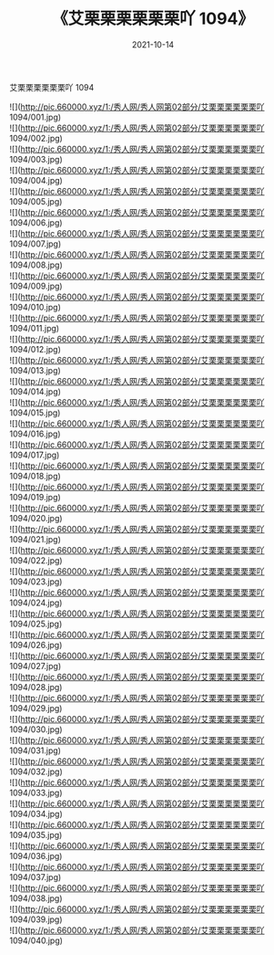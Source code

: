 ﻿---
layout: post
title:  《艾栗栗栗栗栗栗吖 1094》
date:   2021-10-14
img: http://pic.660000.xyz/1:/秀人网/秀人网第02部分/艾栗栗栗栗栗栗吖 1094/000.jpg
categories: [美女, 清纯, 唯美]
---

艾栗栗栗栗栗栗吖 1094

  ![](http://pic.660000.xyz/1:/秀人网/秀人网第02部分/艾栗栗栗栗栗栗吖 1094/001.jpg) <br> ![](http://pic.660000.xyz/1:/秀人网/秀人网第02部分/艾栗栗栗栗栗栗吖 1094/002.jpg) <br> ![](http://pic.660000.xyz/1:/秀人网/秀人网第02部分/艾栗栗栗栗栗栗吖 1094/003.jpg) <br> ![](http://pic.660000.xyz/1:/秀人网/秀人网第02部分/艾栗栗栗栗栗栗吖 1094/004.jpg) <br> ![](http://pic.660000.xyz/1:/秀人网/秀人网第02部分/艾栗栗栗栗栗栗吖 1094/005.jpg) <br> ![](http://pic.660000.xyz/1:/秀人网/秀人网第02部分/艾栗栗栗栗栗栗吖 1094/006.jpg) <br> ![](http://pic.660000.xyz/1:/秀人网/秀人网第02部分/艾栗栗栗栗栗栗吖 1094/007.jpg) <br> ![](http://pic.660000.xyz/1:/秀人网/秀人网第02部分/艾栗栗栗栗栗栗吖 1094/008.jpg) <br> ![](http://pic.660000.xyz/1:/秀人网/秀人网第02部分/艾栗栗栗栗栗栗吖 1094/009.jpg) <br> ![](http://pic.660000.xyz/1:/秀人网/秀人网第02部分/艾栗栗栗栗栗栗吖 1094/010.jpg) <br> ![](http://pic.660000.xyz/1:/秀人网/秀人网第02部分/艾栗栗栗栗栗栗吖 1094/011.jpg) <br> ![](http://pic.660000.xyz/1:/秀人网/秀人网第02部分/艾栗栗栗栗栗栗吖 1094/012.jpg) <br> ![](http://pic.660000.xyz/1:/秀人网/秀人网第02部分/艾栗栗栗栗栗栗吖 1094/013.jpg) <br> ![](http://pic.660000.xyz/1:/秀人网/秀人网第02部分/艾栗栗栗栗栗栗吖 1094/014.jpg) <br> ![](http://pic.660000.xyz/1:/秀人网/秀人网第02部分/艾栗栗栗栗栗栗吖 1094/015.jpg) <br> ![](http://pic.660000.xyz/1:/秀人网/秀人网第02部分/艾栗栗栗栗栗栗吖 1094/016.jpg) <br> ![](http://pic.660000.xyz/1:/秀人网/秀人网第02部分/艾栗栗栗栗栗栗吖 1094/017.jpg) <br> ![](http://pic.660000.xyz/1:/秀人网/秀人网第02部分/艾栗栗栗栗栗栗吖 1094/018.jpg) <br> ![](http://pic.660000.xyz/1:/秀人网/秀人网第02部分/艾栗栗栗栗栗栗吖 1094/019.jpg) <br> ![](http://pic.660000.xyz/1:/秀人网/秀人网第02部分/艾栗栗栗栗栗栗吖 1094/020.jpg) <br> ![](http://pic.660000.xyz/1:/秀人网/秀人网第02部分/艾栗栗栗栗栗栗吖 1094/021.jpg) <br> ![](http://pic.660000.xyz/1:/秀人网/秀人网第02部分/艾栗栗栗栗栗栗吖 1094/022.jpg) <br> ![](http://pic.660000.xyz/1:/秀人网/秀人网第02部分/艾栗栗栗栗栗栗吖 1094/023.jpg) <br> ![](http://pic.660000.xyz/1:/秀人网/秀人网第02部分/艾栗栗栗栗栗栗吖 1094/024.jpg) <br> ![](http://pic.660000.xyz/1:/秀人网/秀人网第02部分/艾栗栗栗栗栗栗吖 1094/025.jpg) <br> ![](http://pic.660000.xyz/1:/秀人网/秀人网第02部分/艾栗栗栗栗栗栗吖 1094/026.jpg) <br> ![](http://pic.660000.xyz/1:/秀人网/秀人网第02部分/艾栗栗栗栗栗栗吖 1094/027.jpg) <br> ![](http://pic.660000.xyz/1:/秀人网/秀人网第02部分/艾栗栗栗栗栗栗吖 1094/028.jpg) <br> ![](http://pic.660000.xyz/1:/秀人网/秀人网第02部分/艾栗栗栗栗栗栗吖 1094/029.jpg) <br> ![](http://pic.660000.xyz/1:/秀人网/秀人网第02部分/艾栗栗栗栗栗栗吖 1094/030.jpg) <br> ![](http://pic.660000.xyz/1:/秀人网/秀人网第02部分/艾栗栗栗栗栗栗吖 1094/031.jpg) <br> ![](http://pic.660000.xyz/1:/秀人网/秀人网第02部分/艾栗栗栗栗栗栗吖 1094/032.jpg) <br> ![](http://pic.660000.xyz/1:/秀人网/秀人网第02部分/艾栗栗栗栗栗栗吖 1094/033.jpg) <br> ![](http://pic.660000.xyz/1:/秀人网/秀人网第02部分/艾栗栗栗栗栗栗吖 1094/034.jpg) <br> ![](http://pic.660000.xyz/1:/秀人网/秀人网第02部分/艾栗栗栗栗栗栗吖 1094/035.jpg) <br> ![](http://pic.660000.xyz/1:/秀人网/秀人网第02部分/艾栗栗栗栗栗栗吖 1094/036.jpg) <br> ![](http://pic.660000.xyz/1:/秀人网/秀人网第02部分/艾栗栗栗栗栗栗吖 1094/037.jpg) <br> ![](http://pic.660000.xyz/1:/秀人网/秀人网第02部分/艾栗栗栗栗栗栗吖 1094/038.jpg) <br> ![](http://pic.660000.xyz/1:/秀人网/秀人网第02部分/艾栗栗栗栗栗栗吖 1094/039.jpg) <br> ![](http://pic.660000.xyz/1:/秀人网/秀人网第02部分/艾栗栗栗栗栗栗吖 1094/040.jpg) <br>